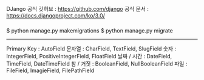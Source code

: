 DJango 공식 깃허브
: https://github.com/django
공식 문서
: https://docs.djangoproject.com/ko/3.0/


###

$ python manage.py makemigrations
$ python manage.py migrate



--------------------------------------

Primary Key : AutoField
문자열 : CharField, TextField, SlugField
숫자 : IntegerField, PositiveIntegerField, FloatField
날짜 / 시간 : DateField, TimeField, DateTimeField
참 / 거짓 : BooleanField, NullBooleanField
파일 : FileField, ImagieField, FilePathField
